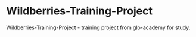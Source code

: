 # Wildberries-Training-Project
Wildberries-Training-Project - training project from glo-academy for study.
